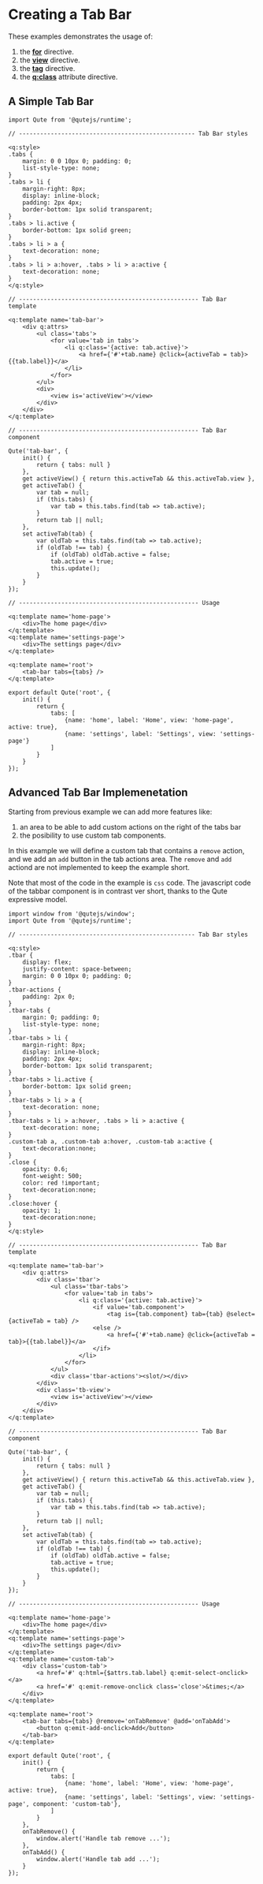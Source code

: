 # Creating a Tab Bar

These examples demonstrates the usage of:

1. the **[for](#/directives/for)** directive.
2. the **[view](#/directives/view)** directive.
3. the **[tag](#/directives/tag)** directive.
4. the **[q:class](#/attributes/q-class)** attribute directive.

## A Simple Tab Bar

```jsq
import Qute from '@qutejs/runtime';

// -------------------------------------------------- Tab Bar styles

<q:style>
.tabs {
	margin: 0 0 10px 0; padding: 0;
	list-style-type: none;
}
.tabs > li {
	margin-right: 8px;
	display: inline-block;
	padding: 2px 4px;
	border-bottom: 1px solid transparent;
}
.tabs > li.active {
	border-bottom: 1px solid green;
}
.tabs > li > a {
	text-decoration: none;
}
.tabs > li > a:hover, .tabs > li > a:active {
	text-decoration: none;
}
</q:style>

// --------------------------------------------------- Tab Bar template

<q:template name='tab-bar'>
	<div q:attrs>
		<ul class='tabs'>
			<for value='tab in tabs'>
				<li q:class='{active: tab.active}'>
					<a href={'#'+tab.name} @click={activeTab = tab}>{{tab.label}}</a>
				</li>
			</for>
		</ul>
		<div>
			<view is='activeView'></view>
		</div>
	</div>
</q:template>

// --------------------------------------------------- Tab Bar component

Qute('tab-bar', {
	init() {
		return { tabs: null }
	},
	get activeView() { return this.activeTab && this.activeTab.view },
	get activeTab() {
		var tab = null;
		if (this.tabs) {
			var tab = this.tabs.find(tab => tab.active);
		}
		return tab || null;
	},
	set activeTab(tab) {
		var oldTab = this.tabs.find(tab => tab.active);
		if (oldTab !== tab)	{
			if (oldTab) oldTab.active = false;
			tab.active = true;
			this.update();
		}
	}
});

// --------------------------------------------------- Usage

<q:template name='home-page'>
	<div>The home page</div>
</q:template>
<q:template name='settings-page'>
	<div>The settings page</div>
</q:template>

<q:template name='root'>
	<tab-bar tabs={tabs} />
</q:template>

export default Qute('root', {
	init() {
		return {
			tabs: [
				{name: 'home', label: 'Home', view: 'home-page', active: true},
				{name: 'settings', label: 'Settings', view: 'settings-page'}
			]
		}
	}
});
```

## Advanced Tab Bar Implemenetation

Starting from previous example we can add more features like:

1. an area to be able to add custom actions on the right of the tabs bar
2. the posibility to use custom tab components.

In this example we will define a custom tab that contains a `remove` action, and we add an `add` button in the tab actions area. The `remove` and `add` actiond are not implemented to keep the example short.

Note that most of the code in the example is `css` code. The javascript code of the tabbar component is in contrast ver short, thanks to the Qute expressive model.

```jsq
import window from '@qutejs/window';
import Qute from '@qutejs/runtime';

// -------------------------------------------------- Tab Bar styles

<q:style>
.tbar {
	display: flex;
	justify-content: space-between;
	margin: 0 0 10px 0; padding: 0;
}
.tbar-actions {
	padding: 2px 0;
}
.tbar-tabs {
	margin: 0; padding: 0;
	list-style-type: none;
}
.tbar-tabs > li {
	margin-right: 8px;
	display: inline-block;
	padding: 2px 4px;
	border-bottom: 1px solid transparent;
}
.tbar-tabs > li.active {
	border-bottom: 1px solid green;
}
.tbar-tabs > li > a {
	text-decoration: none;
}
.tbar-tabs > li > a:hover, .tabs > li > a:active {
	text-decoration: none;
}
.custom-tab a, .custom-tab a:hover, .custom-tab a:active {
	text-decoration:none;
}
.close {
	opacity: 0.6;
	font-weight: 500;
	color: red !important;
	text-decoration:none;
}
.close:hover {
	opacity: 1;
	text-decoration:none;
}
</q:style>

// --------------------------------------------------- Tab Bar template

<q:template name='tab-bar'>
	<div q:attrs>
		<div class='tbar'>
			<ul class='tbar-tabs'>
				<for value='tab in tabs'>
					<li q:class='{active: tab.active}'>
						<if value='tab.component'>
							<tag is={tab.component} tab={tab} @select={activeTab = tab} />
						<else />
							<a href={'#'+tab.name} @click={activeTab = tab}>{{tab.label}}</a>
						</if>
					</li>
				</for>
			</ul>
			<div class='tbar-actions'><slot/></div>
		</div>
		<div class='tb-view'>
			<view is='activeView'></view>
		</div>
	</div>
</q:template>

// --------------------------------------------------- Tab Bar component

Qute('tab-bar', {
	init() {
		return { tabs: null }
	},
	get activeView() { return this.activeTab && this.activeTab.view },
	get activeTab() {
		var tab = null;
		if (this.tabs) {
			var tab = this.tabs.find(tab => tab.active);
		}
		return tab || null;
	},
	set activeTab(tab) {
		var oldTab = this.tabs.find(tab => tab.active);
		if (oldTab !== tab)	{
			if (oldTab) oldTab.active = false;
			tab.active = true;
			this.update();
		}
	}
});

// --------------------------------------------------- Usage

<q:template name='home-page'>
	<div>The home page</div>
</q:template>
<q:template name='settings-page'>
	<div>The settings page</div>
</q:template>
<q:template name='custom-tab'>
	<div class='custom-tab'>
		<a href='#' q:html={$attrs.tab.label} q:emit-select-onclick></a>
		<a href='#' q:emit-remove-onclick class='close'>&times;</a>
	</div>
</q:template>

<q:template name='root'>
	<tab-bar tabs={tabs} @remove='onTabRemove' @add='onTabAdd'>
		<button q:emit-add-onclick>Add</button>
	</tab-bar>
</q:template>

export default Qute('root', {
	init() {
		return {
			tabs: [
				{name: 'home', label: 'Home', view: 'home-page', active: true},
				{name: 'settings', label: 'Settings', view: 'settings-page', component: 'custom-tab'},
			]
		}
	},
	onTabRemove() {
		window.alert('Handle tab remove ...');
	},
	onTabAdd() {
		window.alert('Handle tab add ...');
	}
});
```
